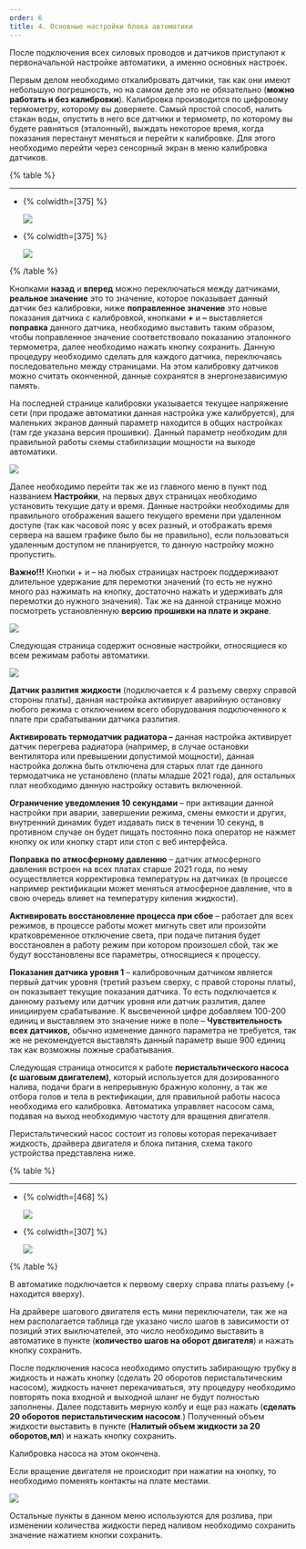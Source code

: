 ```yaml
---
order: 6
title: 4. Основные настройки блока автоматики
---
```


После подключения всех силовых проводов и датчиков приступают к первоначальной настройке автоматики, а именно основных настроек.

Первым делом необходимо откалибровать датчики, так как они имеют небольшую погрешность, но на самом деле это не обязательно (**можно работать и без калибровки**). Калибровка производится по цифровому термометру, которому вы доверяете. Самый простой способ, налить стакан воды, опустить в него все датчики и термометр, по которому вы будете равняться (эталонный), выждать некоторое время, когда показания перестанут меняться и перейти к калибровке. Для этого необходимо перейти через сенсорный экран в меню калибровка датчиков.

{% table %}

---

*  {% colwidth=[375] %}

   ![](./osnovnye-nastroyki-bloka-avtomatiki-3.png)

*  {% colwidth=[375] %}

   ![](./osnovnye-nastroyki-bloka-avtomatiki-4.png)

{% /table %}

Кнопками **назад** и **вперед** можно переключаться между датчиками, **реальное значение** это то значение, которое показывает данный датчик без калибровки, ниже **поправленное значение** это новые показания датчика с калибровкой, кнопками **\+** и **–** выставляется **поправка** данного датчика, необходимо выставить таким образом, чтобы поправленное значение соответствовало показанию эталонного термометра, далее необходимо нажать кнопку сохранить. Данную процедуру необходимо сделать для каждого датчика, переключаясь последовательно между страницами. На этом калибровку датчиков можно считать оконченной, данные сохранятся в энергонезависимую память.

На последней странице калибровки указывается текущее напряжение сети (при продаже автоматики данная настройка уже калибруется), для маленьких экранов данный параметр находится в общих настройках (там где указана версия прошивки). Данный параметр необходим для правильной работы схемы стабилизации мощности на выходе автоматики.

![](./osnovnye-nastroyki-bloka-avtomatiki-5.png)

Далее необходимо перейти так же из главного меню в пункт под названием **Настройки**, на первых двух страницах необходимо установить текущие дату и время. Данные настройки необходимы для правильного отображения вашего текущего времени при удаленном доступе (так как часовой пояс у всех разный, и отображать время сервера на вашем графике было бы не правильно), если пользоваться удаленным доступом не планируется, то данную настройку можно пропустить.

**Важно!!!** Кнопки + и – на любых страницах настроек поддерживают длительное удержание для перемотки значений (то есть не нужно много раз нажимать на кнопку, достаточно нажать и удерживать для перемотки до нужного значения). Так же на данной странице можно посмотреть установленную **версию прошивки на плате и экране**.

![](./osnovnye-nastroyki-bloka-avtomatiki-6.png)

Следующая страница содержит основные настройки, относящиеся ко всем режимам работы автоматики.

![](./osnovnye-nastroyki-bloka-avtomatiki-7.png)

**Датчик разлития жидкости** (подключается к 4 разъему сверху справой стороны платы), данная настройка активирует аварийную остановку любого режима с отключением всего оборудования подключенного к плате при срабатывании датчика разлития.

**Активировать термодатчик радиатора –** данная настройка активирует датчик перегрева радиатора (например, в случае остановки вентилятора или превышении допустимой мощности), данная настройка должна быть отключена для старых плат где данного термодатчика не установлено (платы младше 2021 года), для остальных плат необходимо данную настройку оставить включенной.

**Ограничение уведомления 10 секундами** – при активации данной настройки при аварии, завершении режима, смены емкости и других, внутренний динамик будет издавать писк в течении 10 секунд, в противном случае он будет пищать постоянно пока оператор не нажмет кнопку ок или кнопку старт или стоп с веб интерфейса.

**Поправка по атмосферному давлению** – датчик атмосферного давления встроен на всех платах старше 2021 года, по нему осуществляется корректировка температуры на датчиках (в процессе например ректификации может меняться атмосферное давление, что в свою очередь влияет на температуру кипения жидкости).

**Активировать восстановление процесса при сбое** – работает для всех режимов, в процессе работы может мигнуть свет или произойти кратковременное отключение света, при подаче питания будет восстановлен в работу режим при котором произошел сбой, так же будут восстановлены все параметры, относящиеся к процессу.

**Показания датчика уровня 1** – калибровочным датчиком является первый датчик уровня (третий разъем сверху, с правой стороны платы), он показывает текущие показания датчика. То есть подключается к данному разъему или датчик уровня или датчик разлития, далее инициируем срабатывание. К высвеченной цифре добавляем 100-200 единиц и выставляем это значение ниже в поле – **Чувствительность всех датчиков,** обычно изменение данного параметра не требуется, так же не рекомендуется выставлять данный параметр выше 900 единиц так как возможны ложные срабатывания.

Следующая страница относится к работе **перистальтического насоса (с шаговым двигателем)**, который используется для дозированного налива, подачи браги в непрерывную бражную колонну, а так же отбора голов и тела в ректификации, для правильной работы насоса необходима его калибровка. Автоматика управляет насосом сама, подавая на выход необходимую частоту для вращения двигателя.

Перистальтический насос состоит из головы которая перекачивает жидкость, драйвера двигателя и блока питания, схема такого устройства представлена ниже.

{% table %}

---

*  {% colwidth=[468] %}

   ![](./osnovnye-nastroyki-bloka-avtomatiki-8.png)

*  {% colwidth=[307] %}

   ![](./osnovnye-nastroyki-bloka-avtomatiki-9.png)

{% /table %}

В автоматике подключается к первому сверху справа платы разъему (+ находится вверху).

На драйвере шагового двигателя есть мини переключатели, так же на нем располагается таблица где указано число шагов в зависимости от позиций этих выключателей, это число необходимо выставить в автоматике в пункте (**количество шагов на оборот двигателя**) и нажать кнопку сохранить.

После подключения насоса необходимо опустить забирающую трубку в жидкость и нажать кнопку (сделать 20 оборотов перистальтическим насосом), жидкость начнет перекачиваться, эту процедуру необходимо повторять пока входной и выходной шланг не будут полностью заполнены. Далее подставить мерную колбу и еще раз нажать (**сделать 20 оборотов перистальтическим насосом**.) Полученный объем жидкости выставить в пункте (**Налитый объем жидкости за 20 оборотов,мл**) и нажать кнопку сохранить.

Калибровка насоса на этом окончена.

Если вращение двигателя не происходит при нажатии на кнопку, то необходимо поменять контакты на плате местами.

![](./osnovnye-nastroyki-bloka-avtomatiki-10.png)

Остальные пункты в данном меню используются для розлива, при изменении количества жидкости перед наливом необходимо сохранить значение нажатием кнопки сохранить.